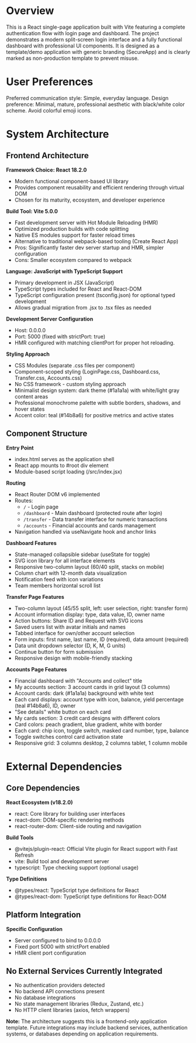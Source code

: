 # Overview

This is a React single-page application built with Vite featuring a complete authentication flow with login page and dashboard. The project demonstrates a modern split-screen login interface and a fully functional dashboard with professional UI components. It is designed as a template/demo application with generic branding (SecureApp) and is clearly marked as non-production template to prevent misuse. 

# User Preferences

Preferred communication style: Simple, everyday language.
Design preference: Minimal, mature, professional aesthetic with black/white color scheme. Avoid colorful emoji icons.

# System Architecture

## Frontend Architecture

**Framework Choice: React 18.2.0**
- Modern functional component-based UI library
- Provides component reusability and efficient rendering through virtual DOM
- Chosen for its maturity, ecosystem, and developer experience

**Build Tool: Vite 5.0.0**
- Fast development server with Hot Module Reloading (HMR)
- Optimized production builds with code splitting
- Native ES modules support for faster reload times
- Alternative to traditional webpack-based tooling (Create React App)
- Pros: Significantly faster dev server startup and HMR, simpler configuration
- Cons: Smaller ecosystem compared to webpack

**Language: JavaScript with TypeScript Support**
- Primary development in JSX (JavaScript)
- TypeScript types included for React and React-DOM
- TypeScript configuration present (tsconfig.json) for optional typed development
- Allows gradual migration from .jsx to .tsx files as needed

**Development Server Configuration**
- Host: 0.0.0.0
- Port: 5000 (fixed with strictPort: true)
- HMR configured with matching clientPort for proper hot reloading.

**Styling Approach**
- CSS Modules (separate .css files per component)
- Component-scoped styling (LoginPage.css, Dashboard.css, Transfer.css, Accounts.css)
- No CSS framework - custom styling approach
- Minimalist design system: dark theme (#1a1a1a) with white/light gray content areas
- Professional monochrome palette with subtle borders, shadows, and hover states
- Accent color: teal (#14b8a6) for positive metrics and active states

## Component Structure

**Entry Point**
- index.html serves as the application shell
- React app mounts to #root div element
- Module-based script loading (/src/index.jsx)

**Routing**
- React Router DOM v6 implemented
- Routes:
  - `/` - Login page
  - `/dashboard` - Main dashboard (protected route after login)
  - `/transfer` - Data transfer interface for numeric transactions
  - `/accounts` - Financial accounts and cards management
- Navigation handled via useNavigate hook and anchor links

**Dashboard Features**
- State-managed collapsible sidebar (useState for toggle)
- SVG icon library for all interface elements
- Responsive two-column layout (60/40 split, stacks on mobile)
- Column chart with 12-month data visualization
- Notification feed with icon variations
- Team members horizontal scroll list

**Transfer Page Features**
- Two-column layout (45/55 split, left: user selection, right: transfer form)
- Account information display: type, data value, ID, owner name
- Action buttons: Share ID and Request with SVG icons
- Saved users list with avatar initials and names
- Tabbed interface for own/other account selection
- Form inputs: first name, last name, ID (required), data amount (required)
- Data unit dropdown selector (D, K, M, G units)
- Continue button for form submission
- Responsive design with mobile-friendly stacking

**Accounts Page Features**
- Financial dashboard with "Accounts and collect" title
- My accounts section: 3 account cards in grid layout (3 columns)
- Account cards: dark (#1a1a1a) background with white text
- Each card displays: account type with icon, balance, yield percentage (teal #14b8a6), ID, owner
- "See details" white button on each card
- My cards section: 3 credit card designs with different colors
- Card colors: peach gradient, blue gradient, white with border
- Each card: chip icon, toggle switch, masked card number, type, balance
- Toggle switches control card activation state
- Responsive grid: 3 columns desktop, 2 columns tablet, 1 column mobile

# External Dependencies

## Core Dependencies

**React Ecosystem (v18.2.0)**
- react: Core library for building user interfaces
- react-dom: DOM-specific rendering methods
- react-router-dom: Client-side routing and navigation

**Build Tools**
- @vitejs/plugin-react: Official Vite plugin for React support with Fast Refresh
- vite: Build tool and development server
- typescript: Type checking support (optional usage)

**Type Definitions**
- @types/react: TypeScript type definitions for React
- @types/react-dom: TypeScript type definitions for React-DOM

## Platform Integration

**Specific Configuration**
- Server configured to bind to 0.0.0.0
- Fixed port 5000 with strictPort enabled
- HMR client port configuration

## No External Services Currently Integrated

- No authentication providers detected
- No backend API connections present
- No database integrations
- No state management libraries (Redux, Zustand, etc.)
- No HTTP client libraries (axios, fetch wrappers)

**Note:** The architecture suggests this is a frontend-only application template. Future integrations may include backend services, authentication systems, or databases depending on application requirements.
